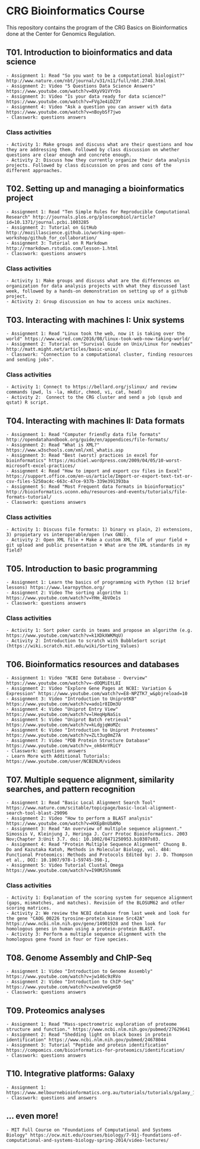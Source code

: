 CRG Bioinformatics Course
========================

This repository contains the program of the CRG Basics on Bioinformatics done at the Center for Genomics Regulation.

## T01. Introduction to bioinformatics and data science
	- Assignment 1: Read "So you want to be a computational biologist?" http://www.nature.com/nbt/journal/v31/n11/full/nbt.2740.html
	- Assignment 2: Video "5 Questions Data Science Answers" https://www.youtube.com/watch?v=0XyV91VYrDs
	- Assignment 3: Video "Is your data ready for data science?" https://www.youtube.com/watch?v=FVgJe4iDZ3Y
    - Assignment 4: Video "Ask a question you can answer with data https://www.youtube.com/watch?v=nBoybSf7jwo
	- Classwork: questions answers

### Class activities
	- Activity 1: Make groups and discuss what are their questions and how they are addressing them. Followed by class discussion on whether questions are clear enough and concrete enough.
	- Activity 2: Discuss how they currently organize their data analysis projects. Followed by class discussion on pros and cons of the different approaches.

## T02. Setting up and managing a bioinformatics project
    - Assignment 1: Read "Ten Simple Rules for Reproducible Computational Research" http://journals.plos.org/ploscompbiol/article?id=10.1371/journal.pcbi.1003285
    - Assignment 2: Tutorial on GitHub http://mozillascience.github.io/working-open-workshop/github_for_collaboration/
	- Assignment 3: Tutorial on R Markdown http://rmarkdown.rstudio.com/lesson-1.html
	- Classwork: questions answers

### Class activities
	- Activity 1: Make groups and discuss what are the differences on organization for data analysis projects with what they discussed last week, followed by a hands-on demonstration on setting up of a github project.
	- Activity 2: Group discussion on how to access unix machines.

## T03. Interacting with machines I: Unix systems
	- Assignment 1: Read "Linux took the web, now it is taking over the world" https://www.wired.com/2016/08/linux-took-web-now-taking-world/
	- Assignment 2: Tutorial on "Survival Guide on Unix/Linux for newbies" http://matt.might.net/articles/basic-unix/
	- Classwork: "Connection to a computational cluster, finding resources and sending jobs".
### Class activities
	- Activity 1: Connect to https://bellard.org/jslinux/ and review commands (pwd, ls -la, mkdir, chmod, vi, cat, head)
	- Activity 2:  Connect to the CRG cluster and send a job (qsub and qstat) R script.

## T04. Interacting with machines II: Data formats
	- Assignment 1: Read "Computer friendly data file formats" http://opendatahandbook.org/guide/en/appendices/file-formats/
	- Assignment 2: Read "What is XML?" https://www.w3schools.com/xml/xml_whatis.asp
	- Assignment 3: Read "Best (worst) practices in excel for bioinformatics" https://michiel.wordpress.com/2009/04/05/10-worst-microsoft-excel-practices/
	- Assignment 4: Read "How to import and export csv files in Excel" https://support.office.com/en-us/article/Import-or-export-text-txt-or-csv-files-5250ac4c-663c-47ce-937b-339e391393ba
	- Assignment 5: Read "Most Frequent data formats in bioinformatics" http://bioinformatics.uconn.edu/resources-and-events/tutorials/file-formats-tutorial/
	- Classwork: questions answers

### Class activities
	- Activity 1: Discuss file formats: 1) binary vs plain, 2) extensions, 3) propietary vs interoperable/open (rwx GNU).
	- Activity 2: Open XML file + Make a custom XML file of your field + git upload and public presentation + What are the XML standards in my field?

## T05. Introduction to basic programming
	- Assignment 1: Learn the basics of programming with Python (12 brief lessons) https://www.learnpython.org/
	- Assignment 2: Video The sorting algorithm 1: https://www.youtube.com/watch?v=YHm_4bVOe1s
	- Classwork: questions answers
	
### Class activities
	- Activity 1: Sort poker cards in teams and propose an algorithm (e.g. https://www.youtube.com/watch?v=k1XDkXWKMqU)
	- Activity 2: Introduction to scratch with BubbleSort script (https://wiki.scratch.mit.edu/wiki/Sorting_Values)

## T06. Bioinformatics resources and databases
	- Assignment 1: Video "NCBI Gene Database - Overview" https://www.youtube.com/watch?v=-dOQMiEtL8I
	- Assignment 2: Video "Explore Gene Pages at NCBI: Variation & Expression" https://www.youtube.com/watch?v=E8-NPZTK7_w&pbjreload=10
	- Assignment 3: Video "Introduction to UniprotKB" https://www.youtube.com/watch?v=ado1r8IDm3U
	- Assignment 4: Video "Uniprot Entry View" https://www.youtube.com/watch?v=lHeqHpNaSis
	- Assignment 5: Video "Uniprot Batch retrieval" https://www.youtube.com/watch?v=kLdgjqWoMZc
	- Assignment 6: Video "Introduction to Uniprot Proteomes" https://www.youtube.com/watch?v=ZLt3ug0mZ7A
	- Assignment 7: Video "PDB Protein Structure Database" https://www.youtube.com/watch?v=_ok64nYRiCY
	- Classwork: questions answers
	- Learn More with Additional Tutorials: https://www.youtube.com/user/NCBINLM/videos

## T07. Multiple sequence alignment, similarity searches, and pattern recognition
	- Assignment 1: Read "Basic Local Alignment Search Tool" https://www.nature.com/scitable/topicpage/basic-local-alignment-search-tool-blast-29096
	- Assignment 2: Video "How to perform a BLAST analysis" https://www.youtube.com/watch?v=HXEpBnUbAMo
	- Assignment 3: Read "An overview of multiple sequence alignment." Simossis V, Kleinjung J, Heringa J. Curr Protoc Bioinformatics. 2003 Nov;Chapter 3:Unit 3.7. doi: 10.1002/0471250953.bi0307s03.
	- Assignment 4: Read "Protein Multiple Sequence Alignment" Chuong B. Do and Kazutaka Katoh, Methods in Molecular Biology, vol. 484: Functional Proteomics: Methods and Protocols Edited by: J. D. Thompson et al., DOI: 10.1007/978-1-59745-398-1, 
	- Assignment 5: Video Tutorial Clustal Omega https://www.youtube.com/watch?v=I90MJShsmmk

### Class activities
	- Activity 1: Explanation of the scoring system for sequence alignment (gaps, mismatches, and matches). Revision of the BLOSUM62 and other scoring matrices.
	- Activity 2: We review the NCBI database from last week and look for the gene "CAOG_00226 tyrosine-protein kinase Src42A" https://www.ncbi.nlm.nih.gov/gene/14901928 and then look for homologous genes in human using a protein-protein BLAST.
	- Activity 3: Perform a multiple sequence alignment with the homologous gene found in four or five species.


## T08. Genome Assembly and ChIP-Seq
	- Assignment 1: Video "Introduction to Genome Assembly" https://www.youtube.com/watch?v=jw146c9zRVo
	- Assignment 2: Video "Introduction to ChIP-Seq" https://www.youtube.com/watch?v=zwuUveGgmS0
	- Classwork: questions answers

## T09. Proteomics analyses
	- Assignment 1: Read "Mass-spectrometric exploration of proteome structure and function." https://www.ncbi.nlm.nih.gov/pubmed/27629641
	- Assignment 2: Read "Shedding light on black boxes in protein identification" https://www.ncbi.nlm.nih.gov/pubmed/24678044
	- Assignment 3: Tutorial "Peptide and protein identification" https://compomics.com/bioinformatics-for-proteomics/identification/
	- Classwork: questions answers

## T10. Integrative platforms: Galaxy
	- Assignment 1: https://www.melbournebioinformatics.org.au/tutorials/tutorials/galaxy_101/galaxy_101/
	- Classwork: questions and answers

## ... even more!
	- MIT Full Course on "Foundations of Computational and Systems Biology" https://ocw.mit.edu/courses/biology/7-91j-foundations-of-computational-and-systems-biology-spring-2014/video-lectures/
